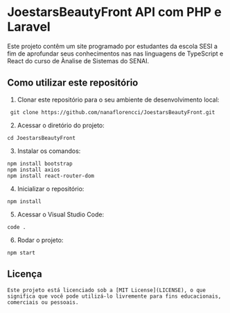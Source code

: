 # JoestarsBeautyFront API com PHP e Laravel

Este projeto contêm um site programado por estudantes da escola SESI a fim de aprofundar seus conhecimentos nas nas linguagens de TypeScript e React do curso de Ànalise de Sistemas do SENAI.

## Como utilizar este repositório

1. Clonar este repositório para o seu ambiente de desenvolvimento local:
```
 git clone https://github.com/nanaflorencci/JoestarsBeautyFront.git
```
2. Acessar o diretório do projeto:
```
cd JoestarsBeautyFront
```
3. Instalar os comandos:
```
npm install bootstrap
npm install axios
npm install react-router-dom
```
4. Inicializar o repositório:
```
npm install
```
5. Acessar o Visual Studio Code:
```
code .
```
6. Rodar o projeto:
```
npm start
```

## Licença
```
Este projeto está licenciado sob a [MIT License](LICENSE), o que significa que você pode utilizá-lo livremente para fins educacionais, comerciais ou pessoais.
```
